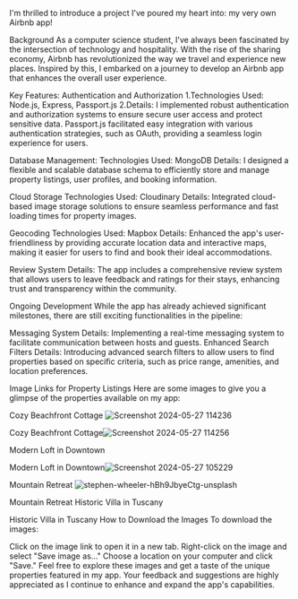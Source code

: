 I'm thrilled to introduce a project I've poured my heart into: my very own Airbnb app!

Background
As a computer science student, I've always been fascinated by the intersection of technology and hospitality. With the rise of the sharing economy, Airbnb has revolutionized the way we travel and experience new places. Inspired by this, I embarked on a journey to develop an Airbnb app that enhances the overall user experience.

Key Features:
Authentication and Authorization
1.Technologies Used: Node.js, Express, Passport.js
2.Details: I implemented robust authentication and authorization systems to ensure secure user access and protect sensitive data. Passport.js facilitated easy integration with various authentication strategies, such as OAuth, providing a seamless login experience for users.

Database Management:
Technologies Used: MongoDB
Details: I designed a flexible and scalable database schema to efficiently store and manage property listings, user profiles, and booking information.

Cloud Storage
Technologies Used: Cloudinary
Details: Integrated cloud-based image storage solutions to ensure seamless performance and fast loading times for property images.

Geocoding
Technologies Used: Mapbox
Details: Enhanced the app's user-friendliness by providing accurate location data and interactive maps, making it easier for users to find and book their ideal accommodations.

Review System
Details: The app includes a comprehensive review system that allows users to leave feedback and ratings for their stays, enhancing trust and transparency within the community.

Ongoing Development
While the app has already achieved significant milestones, there are still exciting functionalities in the pipeline:

Messaging System
Details: Implementing a real-time messaging system to facilitate communication between hosts and guests.
Enhanced Search Filters
Details: Introducing advanced search filters to allow users to find properties based on specific criteria, such as price range, amenities, and location preferences.

Image Links for Property Listings
Here are some images to give you a glimpse of the properties available on my app:

Cozy Beachfront Cottage
![Screenshot 2024-05-27 114236](https://github.com/dheersrivastav/MAJOR-PROJECT/assets/123939027/64202de0-2270-411f-a5a9-1174e476681e)

Cozy Beachfront Cottage![Screenshot 2024-05-27 114256](https://github.com/dheersrivastav/MAJOR-PROJECT/assets/123939027/36f322e9-87a8-4d80-aa3d-e45bb548176d)

Modern Loft in Downtown

Modern Loft in Downtown![Screenshot 2024-05-27 105229](https://github.com/dheersrivastav/MAJOR-PROJECT/assets/123939027/f63b8443-a646-45d9-b3bd-5811870a5b9a)

Mountain Retreat
![stephen-wheeler-hBh9JbyeCtg-unsplash](https://github.com/dheersrivastav/MAJOR-PROJECT/assets/123939027/e4bf3f76-27e8-45d4-a2e1-d775f73ad68e)

Mountain Retreat
Historic Villa in Tuscany

Historic Villa in Tuscany
How to Download the Images
To download the images:

Click on the image link to open it in a new tab.
Right-click on the image and select "Save image as..."
Choose a location on your computer and click "Save."
Feel free to explore these images and get a taste of the unique properties featured in my app. Your feedback and suggestions are highly appreciated as I continue to enhance and expand the app's capabilities.
